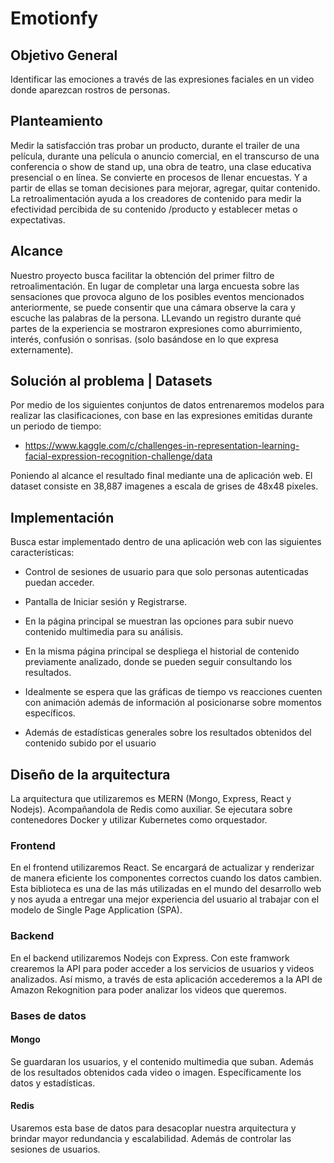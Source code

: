 # Emotionfy

## Objetivo General

Identificar las emociones a través de las expresiones faciales en un video donde aparezcan rostros de personas.

## Planteamiento

Medir la satisfacción tras probar un producto, durante el trailer de una película, durante una película o anuncio comercial, en el transcurso de una conferencia o show de stand up, una obra de teatro, una clase educativa presencial o en línea. Se convierte en procesos de llenar encuestas. Y a partir de ellas se toman decisiones para mejorar, agregar, quitar contenido. La retroalimentación ayuda a los creadores de contenido para medir la efectividad percibida de su contenido /producto y establecer metas o expectativas.

## Alcance

Nuestro proyecto busca facilitar la obtención del primer filtro de retroalimentación. En
lugar de completar una larga encuesta sobre las sensaciones que provoca alguno de los
posibles eventos mencionados anteriormente, se puede consentir que una cámara
observe la cara y escuche las palabras de la persona. LLevando un registro durante qué
partes de la experiencia se mostraron expresiones como aburrimiento, interés,
confusión o sonrisas. (solo basándose en lo que expresa externamente).

## Solución al problema | Datasets

Por medio de los siguientes conjuntos de datos entrenaremos modelos para realizar las
clasificaciones, con base en las expresiones emitidas durante un periodo de tiempo:

-  https://www.kaggle.com/c/challenges-in-representation-learning-facial-expression-recognition-challenge/data

Poniendo al alcance el resultado final mediante una de aplicación web. El dataset consiste en 38,887 imagenes a escala de grises de 48x48 pixeles.

## Implementación

Busca estar implementado dentro de una aplicación web con las siguientes características:

-  Control de sesiones de usuario para que solo personas autenticadas puedan acceder.

- Pantalla de Iniciar sesión y Registrarse.

- En la página principal se muestran las opciones para subir nuevo contenido multimedia para su análisis.

- En la misma página principal se despliega el historial de contenido previamente analizado, donde se pueden seguir consultando los resultados.

- Idealmente se espera que las gráficas de tiempo vs reacciones cuenten con animación además de información al posicionarse sobre momentos específicos.

- Además de estadísticas generales sobre los resultados obtenidos del contenido subido por el usuario

## Diseño de la arquitectura

La arquitectura que utilizaremos es MERN (Mongo, Express, React y Nodejs). Acompañandola de Redis como auxiliar. Se ejecutara sobre contenedores Docker y utilizar Kubernetes como orquestador.

### Frontend

En el frontend utilizaremos React. Se encargará de actualizar y renderizar de manera eficiente los componentes correctos cuando los datos cambien. Esta biblioteca es una de las más utilizadas en el mundo del desarrollo web y nos ayuda a entregar una mejor experiencia del usuario al trabajar con el modelo de Single Page Application (SPA).

### Backend

En el backend utilizaremos Nodejs con Express. Con este framwork crearemos la API para poder acceder a los servicios de usuarios y videos analizados. Así mismo, a través de esta aplicación accederemos a la API de Amazon Rekognition para poder analizar los videos que queremos.

### Bases de datos

#### Mongo

Se guardaran los usuarios, y el contenido multimedia que suban. Además de los resultados obtenidos cada video o imagen. Específicamente los datos y estadísticas.

#### Redis

Usaremos esta base de datos para desacoplar nuestra arquitectura y brindar mayor redundancia y escalabilidad. Además de controlar las sesiones de usuarios.
